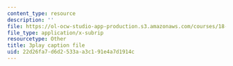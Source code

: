 ```yaml
---
content_type: resource
description: ''
file: https://ol-ocw-studio-app-production.s3.amazonaws.com/courses/18-01sc-single-variable-calculus-fall-2010/22d26fa7d6d2533aa3c191e4a7d1914c_4sTKcvYMNxk.vtt
file_type: application/x-subrip
resourcetype: Other
title: 3play caption file
uid: 22d26fa7-d6d2-533a-a3c1-91e4a7d1914c
---
```

